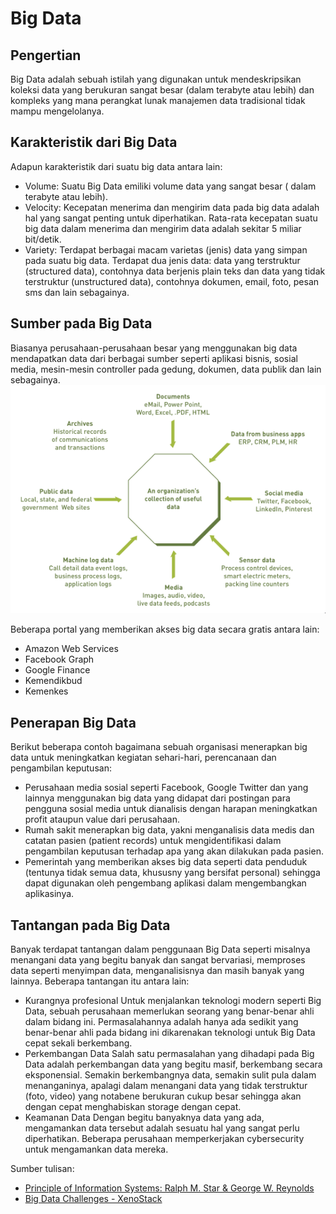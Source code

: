 # Big Data

## Pengertian

Big Data adalah sebuah istilah yang digunakan untuk mendeskripsikan koleksi data yang berukuran sangat besar (dalam terabyte atau lebih) dan kompleks yang mana perangkat lunak manajemen data tradisional tidak mampu mengelolanya.

## Karakteristik dari Big Data

Adapun karakteristik dari suatu big data antara lain:

-   Volume: Suatu Big Data emiliki volume data yang sangat besar ( dalam terabyte atau lebih).
-   Velocity: Kecepatan menerima dan mengirim data pada big data adalah hal yang sangat penting untuk diperhatikan. Rata-rata kecepatan suatu big data dalam menerima dan mengirim data adalah sekitar 5 miliar bit/detik.
-   Variety: Terdapat berbagai macam varietas (jenis) data yang simpan pada suatu big data. Terdapat dua jenis data: data yang terstruktur (structured data), contohnya data berjenis plain teks dan data yang tidak terstruktur (unstructured data), contohnya dokumen, email, foto, pesan sms dan lain sebagainya.

## Sumber pada Big Data

Biasanya perusahaan-perusahaan besar yang menggunakan big data mendapatkan data dari berbagai sumber seperti aplikasi bisnis, sosial media, mesin-mesin controller pada gedung, dokumen, data publik dan lain sebagainya.
![Sources of Useful Data](data_sources.png)

Beberapa portal yang memberikan akses big data secara gratis antara lain:

-   Amazon Web Services
-   Facebook Graph
-   Google Finance
-   Kemendikbud
-   Kemenkes

## Penerapan Big Data

Berikut beberapa contoh bagaimana sebuah organisasi menerapkan big data untuk meningkatkan kegiatan sehari-hari, perencanaan dan pengambilan keputusan:

-   Perusahaan media sosial seperti Facebook, Google Twitter dan yang lainnya menggunakan big data yang didapat dari postingan para pengguna sosial media untuk dianalisis dengan harapan meningkatkan profit ataupun value dari perusahaan.
-   Rumah sakit menerapkan big data, yakni menganalisis data medis dan catatan pasien (patient records) untuk mengidentifikasi dalam pengambilan keputusan terhadap apa yang akan dilakukan pada pasien.
-   Pemerintah yang memberikan akses big data seperti data penduduk (tentunya tidak semua data, khususny yang bersifat personal) sehingga dapat digunakan oleh pengembang aplikasi dalam mengembangkan aplikasinya.

## Tantangan pada Big Data

Banyak terdapat tantangan dalam penggunaan Big Data seperti misalnya menangani data yang begitu banyak dan sangat bervariasi, memproses data seperti menyimpan data, menganalisisnya dan masih banyak yang lainnya.
Beberapa tantangan itu antara lain:

-   Kurangnya profesional
    Untuk menjalankan teknologi modern seperti Big Data, sebuah perusahaan memerlukan seorang yang benar-benar ahli dalam bidang ini. Permasalahannya adalah hanya ada sedikit yang benar-benar ahli pada bidang ini dikarenakan teknologi untuk Big Data cepat sekali berkembang.
-   Perkembangan Data
    Salah satu permasalahan yang dihadapi pada Big Data adalah perkembangan data yang begitu masif, berkembang secara eksponensial. Semakin berkembangnya data, semakin sulit pula dalam menanganinya, apalagi dalam menangani data yang tidak terstruktur (foto, video) yang notabene berukuran cukup besar sehingga akan dengan cepat menghabiskan storage dengan cepat.
-   Keamanan Data
    Dengan begitu banyaknya data yang ada, mengamankan data tersebut adalah sesuatu hal yang sangat perlu diperhatikan. Beberapa perusahaan memperkerjakan cybersecurity untuk mengamankan data mereka.

Sumber tulisan:

-   [Principle of Information Systems: Ralph M. Star & George W. Reynolds](https://www.amazon.com/Principles-Information-Systems-Ralph-Stair/dp/1305971779)
-   [Big Data Challenges - XenoStack](https://www.xenonstack.com/insights/big-data-challenges)
